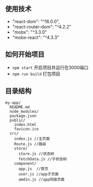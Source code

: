 ## 使用技术

- "react-dom": "^16.0.0",
- "react-router-dom": "^4.2.2"
- "mobx": "^3.3.0"
- "mobx-react": "^4.3.3"

## 如何开始项目


* `npm start` 开启项目并运行在3000端口
* `npm run build` 打包项目

## 目录结构


```
my-app/
  README.md
  node_modules/
  package.json
  public/
    index.html
    favicon.ico
  src/
    index.js //主页面
    Route.js //路由
    store/
      store.js //状态树
      fetchData.js //子状态树
    component/
      app.js  //首页
      user.js //app子页面
      amdin.js //app同级页面
```
